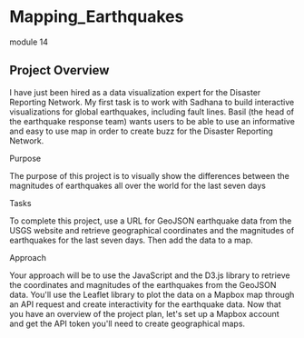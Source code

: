 # Mapping_Earthquakes
module 14

## Project Overview
I have just been hired as a data visualization expert for the Disaster Reporting Network.  My first task is to work with Sadhana to build interactive visualizations for global earthquakes, including fault lines.  Basil (the head of the earthquake response team) wants users to be able to use an informative and easy to use map in order to create buzz for the Disaster Reporting Network.

Purpose

The purpose of this project is to visually show the differences between the magnitudes of earthquakes all over the world for the last seven days

Tasks

To complete this project, use a URL for GeoJSON earthquake data from the USGS website and retrieve geographical coordinates and the magnitudes of earthquakes for the last seven days. Then add the data to a map.

Approach

Your approach will be to use the JavaScript and the D3.js library to retrieve the coordinates and magnitudes of the earthquakes from the GeoJSON data. You'll use the Leaflet library to plot the data on a Mapbox map through an API request and create interactivity for the earthquake data.
Now that you have an overview of the project plan, let's set up a Mapbox account and get the API token you'll need to create geographical maps.
